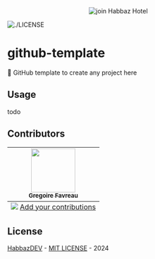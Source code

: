 <center>
  <img src="https://media.discordapp.net/attachments/935287329566912542/1232851337050587176/Rejoins_nous_4.gif?ex=662af5c8&is=6629a448&hm=2c8a8f06bf8d032d7c6c3cacf5bc816b4b5444525fb3dc60a68078ca749603ff&=" alt="join Habbaz Hotel" />
</center>

![./LICENSE](https://img.shields.io/github/license/habbaz-dev/github-template)

# github-template

🚀 GitHub template to create any project here

## Usage

todo

## Contributors

<!-- ALL-CONTRIBUTORS-LIST:START - Do not remove or modify this section -->
<!-- prettier-ignore-start -->
<!-- markdownlint-disable -->
<table>
  <tbody>
    <tr>
      <td align="center"><a href="https://linktr.ee/gregoiref"><img src="https://avatars.githubusercontent.com/u/16638358?v=4" width="100px;" alt=""/><br /><sub><b>Gregoire Favreau</b></sub></a></td>
    </tr>
  </tbody>
  <tfoot>
    <tr>
      <td align="center" size="13px" colspan="7">
        <img src="https://raw.githubusercontent.com/all-contributors/all-contributors-cli/1b8533af435da9854653492b1327a23a4dbd0a10/assets/logo-small.svg">
          <a href="https://all-contributors.js.org/docs/en/bot/usage">Add your contributions</a>
        </img>
      </td>
    </tr>
  </tfoot>
</table>

<!-- markdownlint-restore -->
<!-- prettier-ignore-end -->

<!-- ALL-CONTRIBUTORS-LIST:END -->

## License

[HabbazDEV](https://github.com/habbaz-dev/) - [MIT LICENSE](https://github.com/habbaz-dev/github-template/blob/main/LICENSE) - 2024
